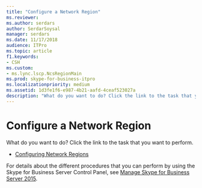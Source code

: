```yaml
---
title: "Configure a Network Region"
ms.reviewer: 
ms.author: serdars
author: SerdarSoysal
manager: serdars
ms.date: 11/17/2018
audience: ITPro
ms.topic: article
f1.keywords:
- CSH
ms.custom:
- ms.lync.lscp.NcsRegionMain
ms.prod: skype-for-business-itpro
ms.localizationpriority: medium
ms.assetid: 1d3fe1f6-e987-4b21-aafd-4ceaf523027a
description: "What do you want to do? Click the link to the task that you want to perform."
---
```


# Configure a Network Region

What do you want to do? Click the link to the task that you want to perform.

- [Configuring Network Regions](/previous-versions/office/lync-server-2013/lync-server-2013-creating-or-modifying-network-regions)

For details about the different procedures that you can perform by using the Skype for Business Server Control Panel, see [Manage Skype for Business Server 2015](../../manage/manage.md).
